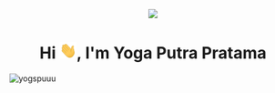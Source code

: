 <p align="center">
  <img src="https://media.tenor.com/images/5df1cbd1d45f5e56f213b01b09165f75/tenor.gif" height="200"/>
</p>

<h1 align="center">Hi <img src="https://raw.githubusercontent.com/ABSphreak/ABSphreak/master/gifs/Hi.gif" width="30px">, I'm Yoga Putra Pratama</h1>

<p><img align="left" src="https://github-readme-stats.vercel.app/api/top-langs/?username=yogspuuu&layout=compact&hide=PowerShell, Batchfile,Makefile,Xonsh,Shell,c%23,css,html&langs_count=10" alt="yogspuuu" /></p>
